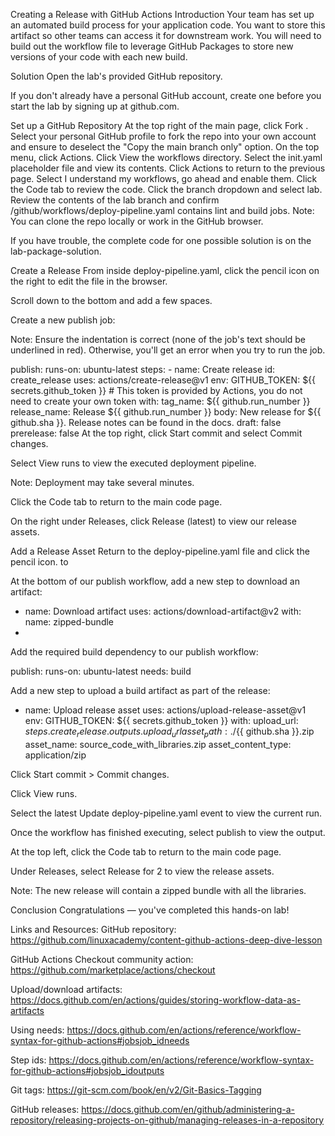 Creating a Release with GitHub Actions
Introduction
Your team has set up an automated build process for your application code. You want to store this artifact so other teams can access it for downstream work. You will need to build out the workflow file to leverage GitHub Packages to store new versions of your code with each new build.

Solution
Open the lab's provided GitHub repository.

If you don't already have a personal GitHub account, create one before you start the lab by signing up at github.com.

Set up a GitHub Repository
At the top right of the main page, click Fork .
Select your personal GitHub profile to fork the repo into your own account and ensure to deselect the "Copy the main branch only" option.
On the top menu, click Actions.
Click View the workflows directory.
Select the init.yaml placeholder file and view its contents.
Click Actions to return to the previous page.
Select I understand my workflows, go ahead and enable them.
Click the Code tab to review the code.
Click the branch dropdown and select lab.
Review the contents of the lab branch and confirm /github/workflows/deploy-pipeline.yaml contains lint and build jobs.
Note: You can clone the repo locally or work in the GitHub browser.

If you have trouble, the complete code for one possible solution is on the lab-package-solution.

Create a Release
From inside deploy-pipeline.yaml, click the pencil icon on the right to edit the file in the browser.

Scroll down to the bottom and add a few spaces.

Create a new publish job:

Note: Ensure the indentation is correct (none of the job's text should be underlined in red). Otherwise, you'll get an error when you try to run the job.

publish:
  runs-on: ubuntu-latest
  steps:
    - name: Create release
      id: create_release
      uses: actions/create-release@v1
      env:
        GITHUB_TOKEN: ${{ secrets.github_token }} # This token is provided by Actions, you do not need to create your own token
      with:
        tag_name: ${{ github.run_number }}
        release_name: Release ${{ github.run_number }}
        body: New release for ${{ github.sha }}. Release notes can be found in the docs.
        draft: false
        prerelease: false
At the top right, click Start commit and select Commit changes.

Select View runs to view the executed deployment pipeline.

Note: Deployment may take several minutes.

Click the Code tab to return to the main code page.

On the right under Releases, click Release (latest) to view our release assets.

Add a Release Asset
Return to the deploy-pipeline.yaml file and click the pencil icon. to

At the bottom of our publish workflow, add a new step to download an artifact:

- name: Download artifact
    uses: actions/download-artifact@v2
    with:
      name: zipped-bundle
- 
Add the required build dependency to our publish workflow:

publish:
  runs-on: ubuntu-latest
  needs: build

Add a new step to upload a build artifact as part of the release:

- name: Upload release asset
  uses: actions/upload-release-asset@v1
  env:
    GITHUB_TOKEN: ${{ secrets.github_token }}
  with:
    upload_url: ${{ steps.create_release.outputs.upload_url }}
    asset_path: ./${{ github.sha }}.zip
    asset_name: source_code_with_libraries.zip
    asset_content_type: application/zip

Click Start commit > Commit changes.

Click View runs.

Select the latest Update deploy-pipeline.yaml event to view the current run.

Once the workflow has finished executing, select publish to view the output.

At the top left, click the Code tab to return to the main code page.

Under Releases, select Release for 2 to view the release assets.

Note: The new release will contain a zipped bundle with all the libraries.

Conclusion
Congratulations — you've completed this hands-on lab!

Links and Resources:
GitHub repository: https://github.com/linuxacademy/content-github-actions-deep-dive-lesson

GitHub Actions Checkout community action: https://github.com/marketplace/actions/checkout

Upload/download artifacts: https://docs.github.com/en/actions/guides/storing-workflow-data-as-artifacts

Using needs: https://docs.github.com/en/actions/reference/workflow-syntax-for-github-actions#jobsjob_idneeds

Step ids: https://docs.github.com/en/actions/reference/workflow-syntax-for-github-actions#jobsjob_idoutputs

Git tags: https://git-scm.com/book/en/v2/Git-Basics-Tagging

GitHub releases: https://docs.github.com/en/github/administering-a-repository/releasing-projects-on-github/managing-releases-in-a-repository